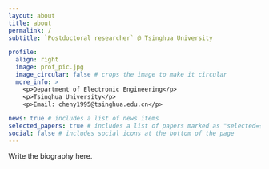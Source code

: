 ```yaml
---
layout: about
title: about
permalink: /
subtitle: `Postdoctoral researcher` @ Tsinghua University

profile:
  align: right
  image: prof_pic.jpg
  image_circular: false # crops the image to make it circular
  more_info: >
    <p>Department of Electronic Engineering</p>
    <p>Tsinghua University</p>
    <p>Email: cheny1995@tsinghua.edu.cn</p>

news: true # includes a list of news items
selected_papers: true # includes a list of papers marked as "selected={true}"
social: false # includes social icons at the bottom of the page
---
```


Write the biography here.
